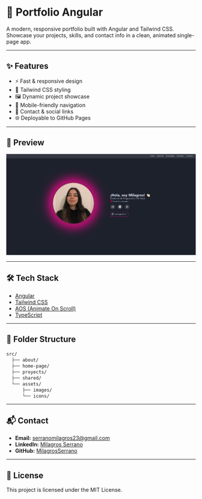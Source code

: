 # 🚀 Portfolio Angular

A modern, responsive portfolio built with Angular and Tailwind CSS.  
Showcase your projects, skills, and contact info in a clean, animated single-page app.

---

## ✨ Features

- ⚡ Fast & responsive design
- 🎨 Tailwind CSS styling
- 🖼️ Dynamic project showcase
- 📱 Mobile-friendly navigation
- 📨 Contact & social links
- 🌐 Deployable to GitHub Pages

---

## 📸 Preview

![Portfolio Screenshot](src/assets/images/screenshot.png)

---

## 🛠️ Tech Stack

- [Angular](https://angular.io/)
- [Tailwind CSS](https://tailwindcss.com/)
- [AOS (Animate On Scroll)](https://michalsnik.github.io/aos/)
- [TypeScript](https://www.typescriptlang.org/)


---

## 📂 Folder Structure

```
src/
  ├── about/
  ├── home-page/
  ├── proyects/
  ├── shared/
  └── assets/
      ├── images/
      └── icons/
```

---

## 📬 Contact

- **Email:** serranomilagros23@gmail.com
- **LinkedIn:** [Milagros Serrano](https://www.linkedin.com/in/milagros-serrano-4a49b7307/)
- **GitHub:** [MilagrosSerrano](https://github.com/MilagrosSerrano)

---

## 📝 License

This project is licensed under the MIT License.
